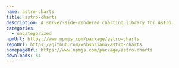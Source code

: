 ```yaml
---
name: astro-charts
title: astro-charts
description: A server-side-rendered charting library for Astro.
categories:
  - uncategorized
npmUrl: https://www.npmjs.com/package/astro-charts
repoUrl: https://github.com/wobsoriano/astro-charts
homepageUrl: https://www.npmjs.com/package/astro-charts
downloads: 54
---
```

